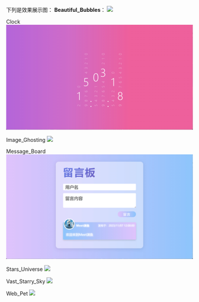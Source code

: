 下列是效果展示图：
**Beautiful_Bubbles**：
![](./Beautiful_Bubbles/beautiful_bubbles.gif)

Clock
![](./Clock/clock.gif)

Image_Ghosting
![](./Image_Ghosting/image_ghosting.gif)

Message_Board
![](./Message_Board/message_board.gif)

Stars_Universe
![](./Stars_Universe/stars_universe.gif)

Vast_Starry_Sky
![](./Vast_Starry_Sky/vast_starry_sky.gif)

Web_Pet
![](./Web_Pet/web_pet.gif)